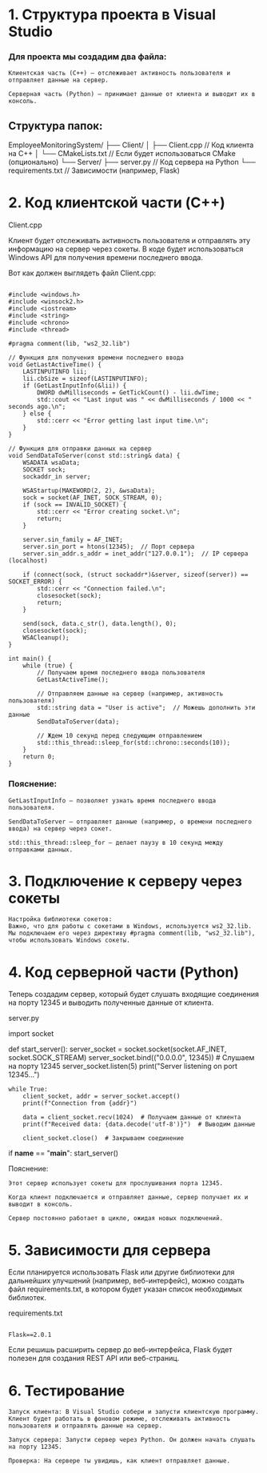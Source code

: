 # 1. Структура проекта в Visual Studio

### Для проекта мы создадим два файла:

    Клиентская часть (C++) — отслеживает активность пользователя и отправляет данные на сервер.

    Серверная часть (Python) — принимает данные от клиента и выводит их в консоль.

## Структура папок:

EmployeeMonitoringSystem/
├── Client/
│   ├── Client.cpp        // Код клиента на C++
│   └── CMakeLists.txt    // Если будет использоваться CMake (опционально)
└── Server/
    ├── server.py         // Код сервера на Python
    └── requirements.txt  // Зависимости (например, Flask)

# 2. Код клиентской части (C++)

Client.cpp

Клиент будет отслеживать активность пользователя и отправлять эту информацию на сервер через сокеты. В коде будет использоваться Windows API для получения времени последнего ввода.

Вот как должен выглядеть файл Client.cpp:
```

#include <windows.h>
#include <winsock2.h>
#include <iostream>
#include <string>
#include <chrono>
#include <thread>

#pragma comment(lib, "ws2_32.lib")

// Функция для получения времени последнего ввода
void GetLastActiveTime() {
    LASTINPUTINFO lii;
    lii.cbSize = sizeof(LASTINPUTINFO);
    if (GetLastInputInfo(&lii)) {
        DWORD dwMilliseconds = GetTickCount() - lii.dwTime;
        std::cout << "Last input was " << dwMilliseconds / 1000 << " seconds ago.\n";
    } else {
        std::cerr << "Error getting last input time.\n";
    }
}

// Функция для отправки данных на сервер
void SendDataToServer(const std::string& data) {
    WSADATA wsaData;
    SOCKET sock;
    sockaddr_in server;

    WSAStartup(MAKEWORD(2, 2), &wsaData);
    sock = socket(AF_INET, SOCK_STREAM, 0);
    if (sock == INVALID_SOCKET) {
        std::cerr << "Error creating socket.\n";
        return;
    }

    server.sin_family = AF_INET;
    server.sin_port = htons(12345);  // Порт сервера
    server.sin_addr.s_addr = inet_addr("127.0.0.1");  // IP сервера (localhost)

    if (connect(sock, (struct sockaddr*)&server, sizeof(server)) == SOCKET_ERROR) {
        std::cerr << "Connection failed.\n";
        closesocket(sock);
        return;
    }

    send(sock, data.c_str(), data.length(), 0);
    closesocket(sock);
    WSACleanup();
}

int main() {
    while (true) {
        // Получаем время последнего ввода пользователя
        GetLastActiveTime();

        // Отправляем данные на сервер (например, активность пользователя)
        std::string data = "User is active";  // Можешь дополнить эти данные
        SendDataToServer(data);

        // Ждем 10 секунд перед следующим отправлением
        std::this_thread::sleep_for(std::chrono::seconds(10));
    }
    return 0;
}

```

### Пояснение:

    GetLastInputInfo — позволяет узнать время последнего ввода пользователя.

    SendDataToServer — отправляет данные (например, о времени последнего ввода) на сервер через сокет.

    std::this_thread::sleep_for — делает паузу в 10 секунд между отправками данных.

# 3. Подключение к серверу через сокеты

    Настройка библиотеки сокетов:
    Важно, что для работы с сокетами в Windows, используется ws2_32.lib. Мы подключаем его через директиву #pragma comment(lib, "ws2_32.lib"), чтобы использовать Windows сокеты.

# 4. Код серверной части (Python)

Теперь создадим сервер, который будет слушать входящие соединения на порту 12345 и выводить полученные данные от клиента.

server.py

import socket

def start_server():
    server_socket = socket.socket(socket.AF_INET, socket.SOCK_STREAM)
    server_socket.bind(("0.0.0.0", 12345))  # Слушаем на порту 12345
    server_socket.listen(5)
    print("Server listening on port 12345...")

    while True:
        client_socket, addr = server_socket.accept()
        print(f"Connection from {addr}")

        data = client_socket.recv(1024)  # Получаем данные от клиента
        print(f"Received data: {data.decode('utf-8')}")  # Выводим данные

        client_socket.close()  # Закрываем соединение

if __name__ == "__main__":
    start_server()

Пояснение:

    Этот сервер использует сокеты для прослушивания порта 12345.

    Когда клиент подключается и отправляет данные, сервер получает их и выводит в консоль.

    Сервер постоянно работает в цикле, ожидая новых подключений.

# 5. Зависимости для сервера

Если планируется использовать Flask или другие библиотеки для дальнейших улучшений (например, веб-интерфейс), можно создать файл requirements.txt, в котором будет указан список необходимых библиотек.

requirements.txt

```

Flask==2.0.1

```
Если решишь расширить сервер до веб-интерфейса, Flask будет полезен для создания REST API или веб-страниц.

# 6. Тестирование

    Запуск клиента: В Visual Studio собери и запусти клиентскую программу. Клиент будет работать в фоновом режиме, отслеживать активность пользователя и отправлять данные на сервер.

    Запуск сервера: Запусти сервер через Python. Он должен начать слушать на порту 12345.

    Проверка: На сервере ты увидишь, как клиент отправляет данные.

